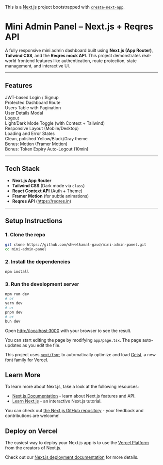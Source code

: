 This is a [Next.js](https://nextjs.org) project bootstrapped with [`create-next-app`](https://nextjs.org/docs/app/api-reference/cli/create-next-app).
# Mini Admin Panel – Next.js + Reqres API

A fully responsive mini admin dashboard built using **Next.js (App Router)**, **Tailwind CSS**, and the **Reqres mock API**. This project demonstrates real-world frontend features like authentication, route protection, state management, and interactive UI.

---

## Features

 JWT-based Login / Signup  
 Protected Dashboard Route  
 Users Table with Pagination  
 User Details Modal  
 Logout  
 Light/Dark Mode Toggle (with Context + Tailwind)  
 Responsive Layout (Mobile/Desktop)  
 Loading and Error States  
 Clean, polished Yellow/Black/Gray theme  
 Bonus: Motion (Framer Motion)  
 Bonus: Token Expiry Auto-Logout (10min)

---

## Tech Stack

- **Next.js App Router**
- **Tailwind CSS** (Dark mode via `class`)
- **React Context API** (Auth + Theme)
- **Framer Motion** (for subtle animations)
- **Reqres API** (https://reqres.in)

---

##  Setup Instructions

### 1. Clone the repo

```bash
git clone https://github.com/shwetkamal-gaud/mini-admin-panel.git
cd mini-admin-panel
```

### 2. Install the dependencies

```bash
npm install
```

### 3. Run the development server

```bash
npm run dev
# or
yarn dev
# or
pnpm dev
# or
bun dev
```

Open [http://localhost:3000](http://localhost:3000) with your browser to see the result.

You can start editing the page by modifying `app/page.tsx`. The page auto-updates as you edit the file.

This project uses [`next/font`](https://nextjs.org/docs/app/building-your-application/optimizing/fonts) to automatically optimize and load [Geist](https://vercel.com/font), a new font family for Vercel.

## Learn More

To learn more about Next.js, take a look at the following resources:

- [Next.js Documentation](https://nextjs.org/docs) - learn about Next.js features and API.
- [Learn Next.js](https://nextjs.org/learn) - an interactive Next.js tutorial.

You can check out [the Next.js GitHub repository](https://github.com/vercel/next.js) - your feedback and contributions are welcome!

## Deploy on Vercel

The easiest way to deploy your Next.js app is to use the [Vercel Platform](https://vercel.com/new?utm_medium=default-template&filter=next.js&utm_source=create-next-app&utm_campaign=create-next-app-readme) from the creators of Next.js.

Check out our [Next.js deployment documentation](https://nextjs.org/docs/app/building-your-application/deploying) for more details.
